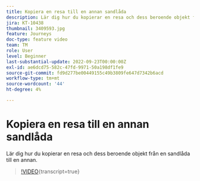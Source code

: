 ```yaml
---
title: Kopiera en resa till en annan sandlåda
description: Lär dig hur du kopierar en resa och dess beroende objekt från en sandlåda till en annan.
jira: KT-10438
thumbnail: 3409593.jpg
feature: Journeys
doc-type: feature video
team: TM
role: User
level: Beginner
last-substantial-update: 2022-09-23T00:00:00Z
exl-id: ae6dcd75-582c-47fd-9971-50a198df1fe9
source-git-commit: fd9d277be00449155c49b3809fe647d7342b6acd
workflow-type: tm+mt
source-wordcount: '44'
ht-degree: 4%

---
```


# Kopiera en resa till en annan sandlåda

Lär dig hur du kopierar en resa och dess beroende objekt från en sandlåda till en annan.

>[!VIDEO](https://video.tv.adobe.com/v/3409593?quality=12&learn=on){transcript=true}
